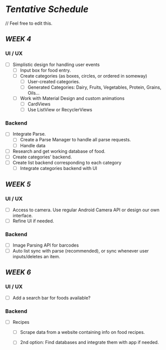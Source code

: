 
# _Tentative_ _Schedule_
// Feel free to edit this.


## _WEEK_ _4_

### UI / UX
- [ ] Simplistic design for handling user events
  - [ ] Input box for food entry.
  - [ ] Create categories (as boxes, circles, or ordered in someway)
    - [ ] User-created categories.
    - [ ] Generated Categories: Dairy, Fruits, Vegetables, Protein, Grains, Oils...
  - [ ] Work with Material Design and custom animations
    - [ ] CardViews
    - [ ] Use ListView or RecyclerViews
  
### Backend
- [ ] Integrate Parse.
  - [ ] Create a Parse Manager to handle all parse requests.
  - [ ] Handle data 
- [ ] Research and get working database of food.
- [ ] Create categories' backend.
- [ ] Create list backend corresponding to each category
  - [ ] Integrate categories backend with UI

## _WEEK_ _5_

### UI / UX
- [ ] Access to camera. Use regular Android Camera API or design our own interface.
- [ ] Refine UI if needed.

### Backend
- [ ] Image Parsing API for barcodes
- [ ] Auto list sync with parse (recommended), or sync whenever user inputs/deletes an item.

## _WEEK_ _6_

### UI / UX
- [ ] Add a search bar for foods available?

### Backend
- [ ] Recipes
  - [ ] Scrape data from a website containing info on food recipes.
  - [ ] 2nd option: Find databases and integrate them with app if needed.
  

